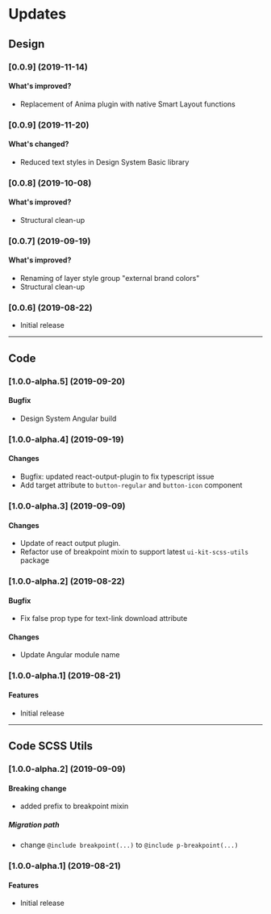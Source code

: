 # Updates 

## Design
### [0.0.9] (2019-11-14)

#### What's improved?
* Replacement of Anima plugin with native Smart Layout functions

### [0.0.9] (2019-11-20)

#### What's changed?
* Reduced text styles in Design System Basic library

### [0.0.8] (2019-10-08)

#### What's improved?
* Structural clean-up

### [0.0.7] (2019-09-19)

#### What's improved?
* Renaming of layer style group "external brand colors"
* Structural clean-up

### [0.0.6] (2019-08-22)
* Initial release


--- 

## Code

### [1.0.0-alpha.5] (2019-09-20)

#### Bugfix
* Design System Angular build


### [1.0.0-alpha.4] (2019-09-19)

#### Changes
* Bugfix: updated react-output-plugin to fix typescript issue
* Add target attribute to `button-regular` and `button-icon` component


### [1.0.0-alpha.3] (2019-09-09)

#### Changes
* Update of react output plugin.
* Refactor use of breakpoint mixin to support latest `ui-kit-scss-utils` package


### [1.0.0-alpha.2] (2019-08-22)

#### Bugfix
* Fix false prop type for text-link download attribute

#### Changes
* Update Angular module name


### [1.0.0-alpha.1] (2019-08-21)

#### Features
* Initial release

--- 

## Code SCSS Utils


### [1.0.0-alpha.2] (2019-09-09)

#### Breaking change
* added prefix to breakpoint mixin

##### Migration path
* change `@include breakpoint(...)` to `@include p-breakpoint(...)`


### [1.0.0-alpha.1] (2019-08-21)

#### Features
* Initial release